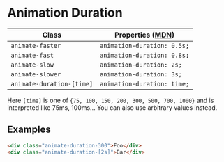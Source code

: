 # Animation Duration

| Class                     | Properties ([MDN](https://developer.mozilla.org/en-US/docs/Web/CSS/animation-duration)) |
| ------------------------- | --------------------------------------------------------------------------------------- |
| `animate-faster`          | `animation-duration: 0.5s;`                                                             |
| `animate-fast`            | `animation-duration: 0.8s;`                                                             |
| `animate-slow`            | `animation-duration: 2s;`                                                               |
| `animate-slower`          | `animation-duration: 3s;`                                                               |
| `animate-duration-[time]` | `animation-duration: time;`                                                             |

Here `[time]` is one of `{75, 100, 150, 200, 300, 500, 700, 1000}` and is
interpreted like 75ms, 100ms... You can also use arbitrary values instead.

## Examples

```html
<div class="animate-duration-300">Foo</div>
<div class="animate-duration-[2s]">Bar</div>
```
